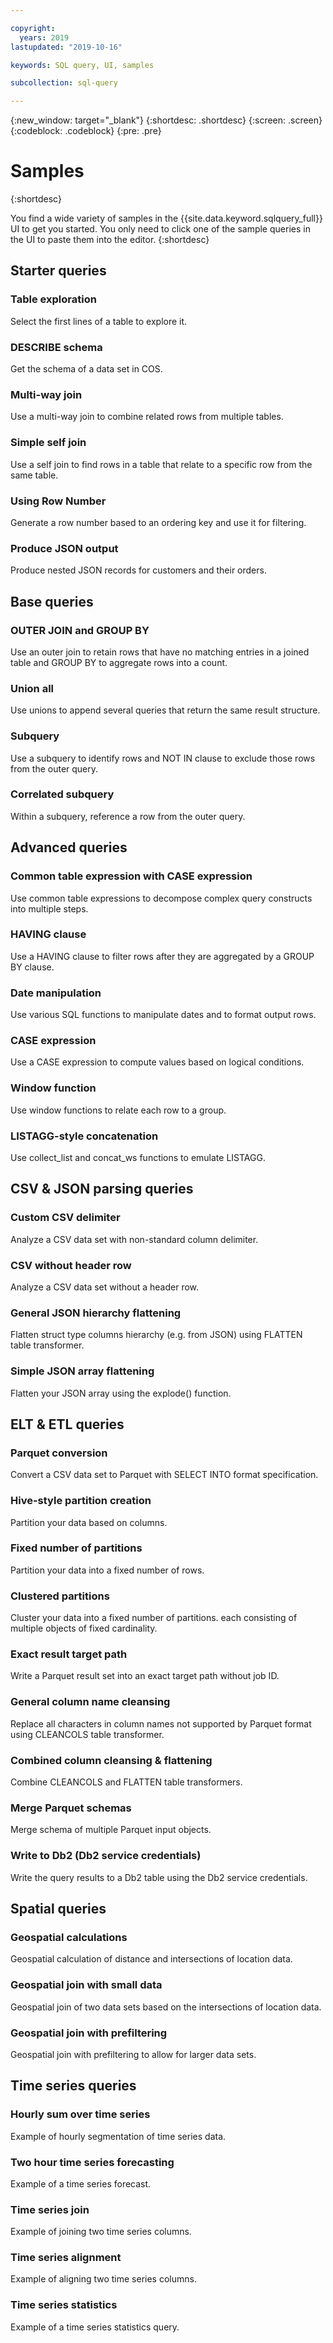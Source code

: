 ```yaml
---

copyright:
  years: 2019
lastupdated: "2019-10-16"

keywords: SQL query, UI, samples

subcollection: sql-query

---
```


{:new_window: target="_blank"}
{:shortdesc: .shortdesc}
{:screen: .screen}
{:codeblock: .codeblock}
{:pre: .pre}

# Samples
{:shortdesc}

You find a wide variety of samples in the {{site.data.keyword.sqlquery_full}} UI to get you started. You only need to click one of the sample
queries in the UI to paste them into the editor.
{:shortdesc}



## Starter queries

### Table exploration
Select the first lines of a table to explore it.
### DESCRIBE schema
Get the schema of a data set in COS.
### Multi-way join
Use a multi-way join to combine related rows from multiple tables.
### Simple self join
Use a self join to find rows in a table that relate to a specific row from the same table.
### Using Row Number
Generate a row number based to an ordering key and use it for filtering.
### Produce JSON output
Produce nested JSON records for customers and their orders.

## Base queries

### OUTER JOIN and GROUP BY
Use an outer join to retain rows that have no matching entries in a joined table and GROUP BY to aggregate rows into a count.
### Union all
Use unions to append several queries that return the same result structure.
### Subquery
Use a subquery to identify rows and NOT IN clause to exclude those rows from the outer query.
### Correlated subquery
Within a subquery, reference a row from the outer query.

## Advanced queries

### Common table expression with CASE expression
Use common table expressions to decompose complex query constructs into multiple steps.
### HAVING clause
Use a HAVING clause to filter rows after they are aggregated by a GROUP BY clause.
### Date manipulation
Use various SQL functions to manipulate dates and to format output rows.
### CASE expression
Use a CASE expression to compute values based on logical conditions.
### Window function
Use window functions to relate each row to a group.
### LISTAGG-style concatenation
Use collect_list and concat_ws functions to emulate LISTAGG.

## CSV & JSON parsing queries

### Custom CSV delimiter
Analyze a CSV data set with non-standard column delimiter.
### CSV without header row
Analyze a CSV data set without a header row.
### General JSON hierarchy flattening
Flatten struct type columns hierarchy (e.g. from JSON) using FLATTEN table transformer.
### Simple JSON array flattening
Flatten your JSON array using the explode() function.

## ELT & ETL queries

### Parquet conversion
Convert a CSV data set to Parquet with SELECT INTO format specification.
### Hive-style partition creation
Partition your data based on columns.
### Fixed number of partitions
Partition your data into a fixed number of rows.
### Clustered partitions
Cluster your data into a fixed number of partitions. each consisting of multiple objects of fixed cardinality.
### Exact result target path
Write a Parquet result set into an exact target path without job ID.
### General column name cleansing
Replace all characters in column names not supported by Parquet format using CLEANCOLS table transformer.
### Combined column cleansing & flattening
Combine CLEANCOLS and FLATTEN table transformers.
### Merge Parquet schemas
Merge schema of multiple Parquet input objects.
### Write to Db2 (Db2 service credentials)
Write the query results to a Db2 table using the Db2 service credentials.

## Spatial queries

### Geospatial calculations
Geospatial calculation of distance and intersections of location data.
### Geospatial join with small data
Geospatial join of two data sets based on the intersections of location data.
### Geospatial join with prefiltering
Geospatial join with prefiltering to allow for larger data sets.

## Time series queries

### Hourly sum over time series
Example of hourly segmentation of time series data.
### Two hour time series forecasting
Example of a time series forecast.
### Time series join
Example of joining two time series columns.
### Time series alignment
Example of aligning two time series columns.
### Time series statistics
Example of a time series statistics query.
